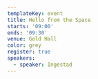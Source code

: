 ```yaml
---
templateKey: event
title: Hello from the Space
starts: '09:00'
ends: '09:30'
venue: Gold Hall
color: grey
register: true
speakers:
  - speaker: Ingestad
---
```

